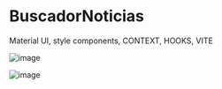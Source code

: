 # BuscadorNoticias

Material UI, style components, CONTEXT, HOOKS, VITE

![image](https://user-images.githubusercontent.com/81790682/183252888-e4965b5b-129e-40dc-abf1-2cd3b12c63ba.png)

![image](https://user-images.githubusercontent.com/81790682/183252904-352baf0b-76c7-4c63-a319-84b7e8a53d57.png)

